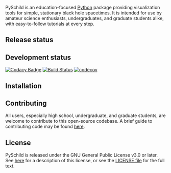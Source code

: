 PySchild is an education-focused [Python](http://www.python.org) package
providing visualization tools for simple, stationary black hole spacetimes.
It is intended for use by amateur science enthusiasts, undergraduates, and
graduate students alike, with easy-to-follow tutorials at every step.

## Release status

## Development status

[![Codacy Badge](https://app.codacy.com/project/badge/Grade/d98d0764f7dc49e2b81b2435205411a0)](https://www.codacy.com/gh/pyschild/pyschild?utm_source=github.com&amp;utm_medium=referral&amp;utm_content=pyschild/pyschild&amp;utm_campaign=Badge_Grade)
[![Build Status](https://travis-ci.com/pyschild/pyschild.svg?branch=master)](https://travis-ci.com/pyschild/pyschild)
[![codecov](https://codecov.io/gh/pyschild/pyschild/branch/master/graph/badge.svg)](https://codecov.io/gh/pyschild/pyschild)

## Installation

## Contributing

All users, especially high school, undergraduate, and graduate students, are
welcome to contribute to this open-source codebase. A brief guide to
contributing code may be found
[here](https://github.com/pyschild/pyschild/blob/master/CONTRIBUTING.md).

## License

PySchild is released under the GNU General Public License v3.0 or later. See
[here](https://choosealicense.com/licenses/gpl-3.0/) for a description of this
license, or see the
[LICENSE file](https://github.com/pyschild/pyschild/blob/master/LICENSE)
for the full text.
